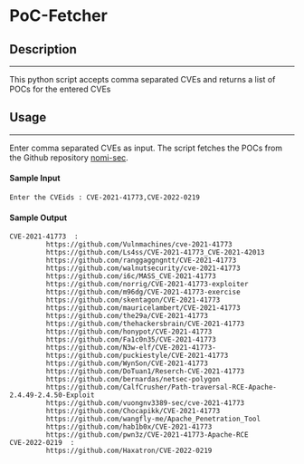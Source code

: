 # PoC-Fetcher

## Description
---
This python script accepts comma separated CVEs and returns a list of POCs for the entered CVEs

## Usage
---
Enter comma separated CVEs as input. The script fetches the POCs from the Github repository [nomi-sec](https://github.com/nomi-sec/PoC-in-GitHub).

#### Sample Input
```
Enter the CVEids : CVE-2021-41773,CVE-2022-0219
```

#### Sample Output
```
CVE-2021-41773  :
         https://github.com/Vulnmachines/cve-2021-41773
         https://github.com/Ls4ss/CVE-2021-41773_CVE-2021-42013
         https://github.com/ranggaggngntt/CVE-2021-41773
         https://github.com/walnutsecurity/cve-2021-41773
         https://github.com/i6c/MASS_CVE-2021-41773
         https://github.com/norrig/CVE-2021-41773-exploiter
         https://github.com/m96dg/CVE-2021-41773-exercise
         https://github.com/skentagon/CVE-2021-41773
         https://github.com/mauricelambert/CVE-2021-41773
         https://github.com/the29a/CVE-2021-41773
         https://github.com/thehackersbrain/CVE-2021-41773
         https://github.com/honypot/CVE-2021-41773
         https://github.com/Fa1c0n35/CVE-2021-41773
         https://github.com/N3w-elf/CVE-2021-41773-
         https://github.com/puckiestyle/CVE-2021-41773
         https://github.com/WynSon/CVE-2021-41773
         https://github.com/DoTuan1/Reserch-CVE-2021-41773
         https://github.com/bernardas/netsec-polygon
         https://github.com/CalfCrusher/Path-traversal-RCE-Apache-2.4.49-2.4.50-Exploit
         https://github.com/vuongnv3389-sec/cve-2021-41773
         https://github.com/Chocapikk/CVE-2021-41773
         https://github.com/wangfly-me/Apache_Penetration_Tool
         https://github.com/hab1b0x/CVE-2021-41773
         https://github.com/pwn3z/CVE-2021-41773-Apache-RCE
CVE-2022-0219  :
         https://github.com/Haxatron/CVE-2022-0219
```

